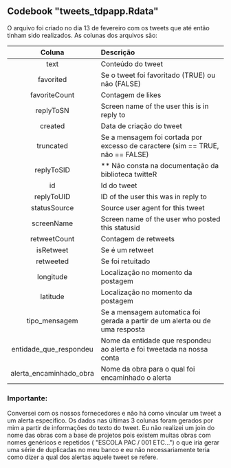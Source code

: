 ## Codebook "tweets_tdpapp.Rdata" 

O arquivo foi criado no dia 13 de fevereiro com os tweets que até então tinham sido realizados. As colunas dos arquivos são:

|Coluna|Descrição|
|:-----:|:------|
|text| Conteúdo do tweet|
|favorited| Se o tweet foi favoritado (TRUE) ou não (FALSE)|
|favoriteCount| Contagem de likes |
|replyToSN| Screen name of the user this is in reply to |
|created| Data de criação do tweet |
|truncated| Se a mensagem foi cortada por excesso de caractere (sim == TRUE, não == FALSE) |
|replyToSID| ** Não consta na documentação da biblioteca twitteR |
|id| Id do tweet |                    
|replyToUID| ID of the user this was in reply to |
|statusSource| Source user agent for this tweet |
|screenName| Screen name of the user who posted this statusid |
|retweetCount| Contagem de retweets |
|isRetweet| Se é um retweet |
|retweeted| Se foi retuitado |
|longitude| Localização no momento da postagem |
|latitude| Localização no momento da postagem |
|tipo_mensagem| Se a mensagem automatica foi gerada a partir de um alerta ou de uma resposta |
|entidade_que_respondeu| Nome da entidade que respondeu ao alerta e foi tweetada na nossa conta |
|alerta_encaminhado_obra| Nome da obra para o qual foi encaminhado o alerta |


### Importante:

Conversei com os nossos fornecedores e não há como vincular um tweet a um alerta específico. Os dados nas últimas 3 colunas foram gerados por mim a partir de informações do texto do tweet. 
Eu não realizei um join do nome das obras com a base de projetos pois existem muitas obras com nomes genéricos e repetidos ( "ESCOLA PAC / 001 ETC...") o que iria gerar uma série de duplicadas no meu banco e eu não necessariamente teria como dizer a qual dos alertas aquele tweet se refere. 
